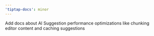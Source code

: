 ```yaml
---
'tiptap-docs': minor
---
```


Add docs about AI Suggestion performance optimizations like chunking editor content and caching suggestions
